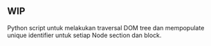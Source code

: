 ## WIP

Python script untuk melakukan traversal DOM tree dan mempopulate unique identifier untuk setiap Node section dan block.
